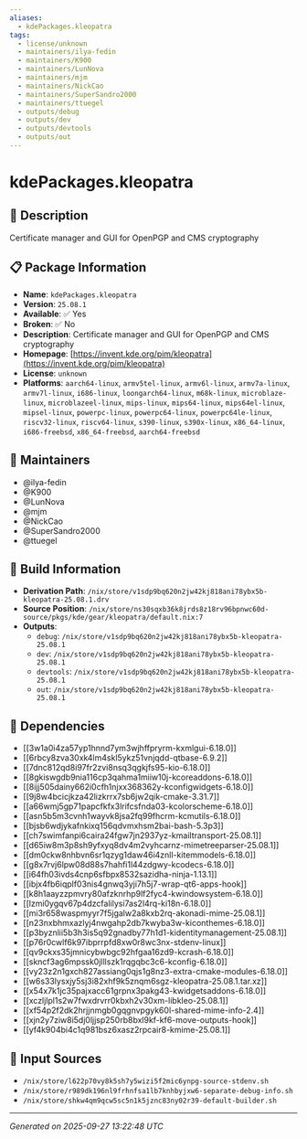 ```yaml
---
aliases:
  - kdePackages.kleopatra
tags:
  - license/unknown
  - maintainers/ilya-fedin
  - maintainers/K900
  - maintainers/LunNova
  - maintainers/mjm
  - maintainers/NickCao
  - maintainers/SuperSandro2000
  - maintainers/ttuegel
  - outputs/debug
  - outputs/dev
  - outputs/devtools
  - outputs/out
---
```


# kdePackages.kleopatra

## 📝 Description

Certificate manager and GUI for OpenPGP and CMS cryptography

## 📋 Package Information

- **Name**: `kdePackages.kleopatra`
- **Version**: `25.08.1`
- **Available**: ✅ Yes
- **Broken**: ✅ No
- **Description**: Certificate manager and GUI for OpenPGP and CMS cryptography
- **Homepage**: [https://invent.kde.org/pim/kleopatra](https://invent.kde.org/pim/kleopatra)
- **License**: `unknown`
- **Platforms**: `aarch64-linux`, `armv5tel-linux`, `armv6l-linux`, `armv7a-linux`, `armv7l-linux`, `i686-linux`, `loongarch64-linux`, `m68k-linux`, `microblaze-linux`, `microblazeel-linux`, `mips-linux`, `mips64-linux`, `mips64el-linux`, `mipsel-linux`, `powerpc-linux`, `powerpc64-linux`, `powerpc64le-linux`, `riscv32-linux`, `riscv64-linux`, `s390-linux`, `s390x-linux`, `x86_64-linux`, `i686-freebsd`, `x86_64-freebsd`, `aarch64-freebsd`
## 👥 Maintainers

- @ilya-fedin
- @K900
- @LunNova
- @mjm
- @NickCao
- @SuperSandro2000
- @ttuegel


## 🔧 Build Information

- **Derivation Path**: `/nix/store/v1sdp9bq620n2jw42kj818ani78ybx5b-kleopatra-25.08.1.drv`
- **Source Position**: `/nix/store/ns30sqxb36k8jrds8z18rv96bpnwc60d-source/pkgs/kde/gear/kleopatra/default.nix:7`
- **Outputs**:
  - `debug`:  `/nix/store/v1sdp9bq620n2jw42kj818ani78ybx5b-kleopatra-25.08.1`
  - `dev`:  `/nix/store/v1sdp9bq620n2jw42kj818ani78ybx5b-kleopatra-25.08.1`
  - `devtools`:  `/nix/store/v1sdp9bq620n2jw42kj818ani78ybx5b-kleopatra-25.08.1`
  - `out`:  `/nix/store/v1sdp9bq620n2jw42kj818ani78ybx5b-kleopatra-25.08.1`

## 🔗 Dependencies

- [[3w1a0i4za57yp1hnnd7ym3wjhffpryrm-kxmlgui-6.18.0]]
- [[6rbcy8zva30xk4lm4skl5ykz51vnjqdd-qtbase-6.9.2]]
- [[7dnc812qd8i97fr2zvi8nsq3qgkjfs95-kio-6.18.0]]
- [[8gkiswgdb9nia116cp3qahma1miiw10j-kcoreaddons-6.18.0]]
- [[8ijj505dainy662i0cfh1njxx368362y-kconfigwidgets-6.18.0]]
- [[9j8w4bcicjkza42lizkrrx7sb6jw2qik-cmake-3.31.7]]
- [[a66wmj5gp71papcfkfx3lrifcsfnda03-kcolorscheme-6.18.0]]
- [[asn5b5m3cvnh1wayvk8jsa2fq99fhcrm-kcmutils-6.18.0]]
- [[bjsb6wdjykafnkixq156qdvmxhsm2bai-bash-5.3p3]]
- [[ch7swimfanpi6caira24fgw7jn2937yz-kmailtransport-25.08.1]]
- [[d65iw8m3p8sh9yfxyq8dv4m2vyhcarnz-mimetreeparser-25.08.1]]
- [[dm0ckw8nhbvn6sr1qzyg1daw46i4znll-kitemmodels-6.18.0]]
- [[g8x7rvj6lpw08d88s7hahfi1l44zdgwy-kcodecs-6.18.0]]
- [[i64fh03ivds4cnp6sfbpx8532sazidha-ninja-1.13.1]]
- [[ibjx4fb6iqplf03nis4gnwq3yji7h5j7-wrap-qt6-apps-hook]]
- [[k8h1aayzzpmvry80afzknrhp9lf2fyc4-kwindowsystem-6.18.0]]
- [[lzmi0ygqv67p4dzcfalilysi7as2l4rq-ki18n-6.18.0]]
- [[mi3r658waspmyyr7f5jgalw2a8kxb2rq-akonadi-mime-25.08.1]]
- [[n23nxbhmxazlyj4nwgahp2db7kwyba3w-kiconthemes-6.18.0]]
- [[p3byznlii5b3h3is5q92gnadby77h1d1-kidentitymanagement-25.08.1]]
- [[p76r0cwlf6k97ibprrpfd8xw0r8wc3nx-stdenv-linux]]
- [[qv9ckxs35jmnicybwbgc92hfgaa16zd9-kcrash-6.18.0]]
- [[skncf3ag6mpssk0jlllszk1rqgqbc3c6-kconfig-6.18.0]]
- [[vy23z2n1gxch827assiang0qjs1g8nz3-extra-cmake-modules-6.18.0]]
- [[w6s33lysxjy5sj3i82xhf9k5znqm6sgz-kleopatra-25.08.1.tar.xz]]
- [[x54x7k1jc35pajxacc61grpnx3pakg43-kwidgetsaddons-6.18.0]]
- [[xczljlpl1s2w7fwxdrvrr0kbxh2v30xm-libkleo-25.08.1]]
- [[xf54p2f2dk2hrjjnmgb0gqgnvpgyk60l-shared-mime-info-2.4]]
- [[xjn2y7ziw8i5dj0ljjsp250rb8bxl9kf-kf6-move-outputs-hook]]
- [[yf4k904bi4c1q981bsz6xasz2rpcair8-kmime-25.08.1]]

## 📁 Input Sources

- `/nix/store/l622p70vy8k5sh7y5wizi5f2mic6ynpg-source-stdenv.sh`
- `/nix/store/r989dk196nl9frhnfsa1lb7knhbyjxw6-separate-debug-info.sh`
- `/nix/store/shkw4qm9qcw5sc5n1k5jznc83ny02r39-default-builder.sh`

---
*Generated on 2025-09-27 13:22:48 UTC*
